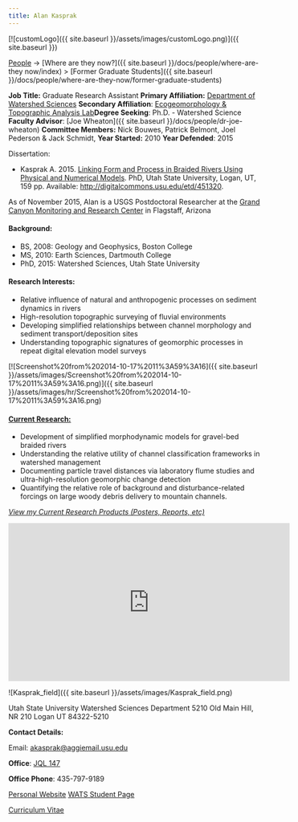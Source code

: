 ```yaml
---
title: Alan Kasprak
---
```


[![customLogo]({{ site.baseurl }}/assets/images/customLogo.png)]({{ site.baseurl }})

[People]({{site.baseurl}}/people/index) -> [Where are they now?]({{ site.baseurl }}/docs/people/where-are-they now/index) > [Former Graduate Students]({{ site.baseurl }}/docs/people/where-are-they-now/former-graduate-students)

**Job Title:** Graduate Research Assistant
**Primary Affiliation:** [Department of Watershed Sciences](http://www.google.com/url?q=http%3A%2F%2Fwww.cnr.usu.edu%2Fwats&sa=D&sntz=1&usg=AFrqEzc_IuzHjGkuIlCIOF67A0r8gwQ4PA)
**Secondary Affiliation**: [Ecogeomorphology & Topographic Analysis Lab](http://etal.joewheaton.org/people)**Degree Seeking**: Ph.D. - Watershed Science
**Faculty Advisor**: [Joe Wheaton]({{ site.baseurl }}/docs/people/dr-joe-wheaton)
**Committee Members:** Nick Bouwes, Patrick Belmont, Joel Pederson & Jack Schmidt, 
**Year Started:** 2010
**Year Defended**: 2015

Dissertation:

- Kasprak A. 2015. [Linking Form and Process in Braided Rivers Using Physical and Numerical Models](http://digitalcommons.usu.edu/etd/451320). PhD, Utah State University, Logan, UT, 159 pp. Available: <http://digitalcommons.usu.edu/etd/451320>.

As of November 2015, Alan is a USGS Postdoctoral Researcher at the [Grand Canyon Monitoring and Research Center](http://www.gcmrc.gov/) in Flagstaff, Arizona

#### Background:

- BS, 2008: Geology and Geophysics, Boston College
- MS, 2010: Earth Sciences, Dartmouth College
- PhD, 2015: Watershed Sciences, Utah State University

#### Research Interests:

- Relative influence of natural and anthropogenic processes on sediment dynamics in rivers
- High-resolution topographic surveying of fluvial environments
- Developing simplified relationships between channel morphology and sediment transport/deposition sites
- Understanding topographic signatures of geomorphic processes in repeat digital elevation model surveys

[![Screenshot%20from%202014-10-17%2011%3A59%3A16]({{ site.baseurl }}/assets/images/Screenshot%20from%202014-10-17%2011%3A59%3A16.png)]({{ site.baseurl }}/assets/images/hr/Screenshot%20from%202014-10-17%2011%3A59%3A16.png)

#### [Current Research:](http://www.alankasprak.org/p/research.html)

- Development of simplified morphodynamic models for gravel-bed braided rivers
- Understanding the relative utility of channel classification frameworks in watershed management
- Documenting particle travel distances via laboratory flume studies and ultra-high-resolution geomorphic change detection
- Quantifying the relative role of background and disturbance-related forcings on large woody debris delivery to mountain channels.

*[View my Current Research Products (Posters, Reports, etc)](https://figshare.com/authors/Alan_Kasprak/641100)*

<iframe width="560" height="315" src="https://www.youtube.com/embed/XgvR3y5JCXg" frameborder="0" allowfullscreen></iframe>

![Kasprak_field]({{ site.baseurl }}/assets/images/Kasprak_field.png)





Utah State University
Watershed Sciences Department
5210 Old Main Hill, NR 210
Logan UT 84322-5210

**Contact Details:**

Email:  [akasprak@aggiemail.usu.edu](mailto:akasprak@aggiemail.usu.edu)

**Office**:  [JQL 147](http://www.google.com/url?q=http%3A%2F%2Fwww.usu.edu%2Fmap%2Findex.cfm%3Fid%3D47&sa=D&sntz=1&usg=AFrqEzfXZdGxVYulfu28p6hfeJOTepKl2g)

**Office Phone**: 435-797-9189

[Personal Website](http://www.alankasprak.org/)
[WATS Student  Page](http://www.cnr.usu.edu/htm/graddirectory/memberID=4503)

[Curriculum Vitae](https://sites.google.com/site/alankasprak/ak_cv.pdf)

